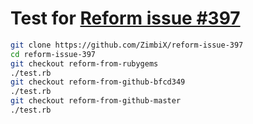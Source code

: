 # Test for [Reform issue #397](https://github.com/trailblazer/reform/issues/397)

```bash
git clone https://github.com/ZimbiX/reform-issue-397
cd reform-issue-397
git checkout reform-from-rubygems
./test.rb
git checkout reform-from-github-bfcd349
./test.rb
git checkout reform-from-github-master
./test.rb
```